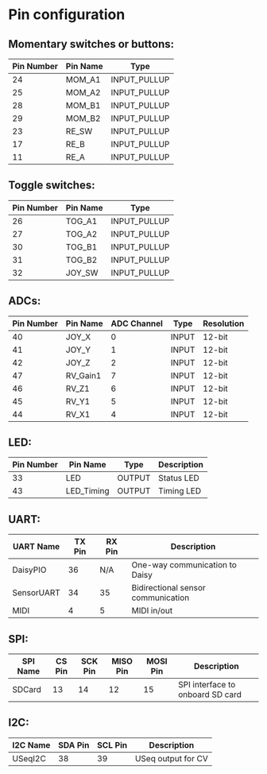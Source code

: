 # Pin configuration

## Momentary switches or buttons:

| Pin Number | Pin Name | Type |
|------------|----------|------|
| 24 | MOM_A1 | INPUT_PULLUP |
| 25 | MOM_A2 | INPUT_PULLUP |
| 28 | MOM_B1 | INPUT_PULLUP |
| 29 | MOM_B2 | INPUT_PULLUP |
| 23 | RE_SW | INPUT_PULLUP |
| 17 | RE_B | INPUT_PULLUP |
| 11 | RE_A | INPUT_PULLUP |

## Toggle switches:
| Pin Number | Pin Name | Type |
|------------|----------|------|
| 26 | TOG_A1 | INPUT_PULLUP |
| 27 | TOG_A2 | INPUT_PULLUP |
| 30 | TOG_B1 | INPUT_PULLUP |
| 31 | TOG_B2 | INPUT_PULLUP |
| 32 | JOY_SW | INPUT_PULLUP |

## ADCs:

| Pin Number | Pin Name | ADC Channel | Type | Resolution |
|------------|----------|-------------|------|------------|
| 40 | JOY_X | 0 | INPUT | 12-bit |
| 41 | JOY_Y | 1 | INPUT | 12-bit |
| 42 | JOY_Z | 2 | INPUT | 12-bit |
| 47 | RV_Gain1 | 7 | INPUT | 12-bit |
| 46 | RV_Z1 | 6 | INPUT | 12-bit |
| 45 | RV_Y1 | 5 | INPUT | 12-bit |
| 44 | RV_X1 | 4 | INPUT | 12-bit |

## LED:

| Pin Number | Pin Name | Type | Description |
|------------|----------|------|-------------|
| 33 | LED | OUTPUT | Status LED |
| 43 | LED_Timing | OUTPUT | Timing LED |

## UART:

| UART Name | TX Pin | RX Pin | Description |
|-----------|--------|--------|-------------|
| DaisyPIO | 36 | N/A | One-way communication to Daisy |
| SensorUART | 34 | 35 | Bidirectional sensor communication |
| MIDI | 4 | 5 | MIDI in/out |

## SPI:

| SPI Name | CS Pin | SCK Pin | MISO Pin | MOSI Pin | Description |
|----------|--------|---------|----------|----------|-------------|
| SDCard | 13 | 14 | 12 | 15 | SPI interface to onboard SD card |

## I2C:

| I2C Name | SDA Pin | SCL Pin | Description |
|----------|---------|---------|-------------|
| USeqI2C | 38 | 39 | USeq output for CV |
